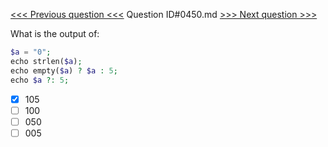 [<<< Previous question <<<](0449.md)  Question ID#0450.md  [>>> Next question >>>](0451.md) 

What is the output of:

```php
$a = "0";
echo strlen($a);
echo empty($a) ? $a : 5;
echo $a ?: 5;
```

- [x] 105
- [ ] 100
- [ ] 050
- [ ] 005
